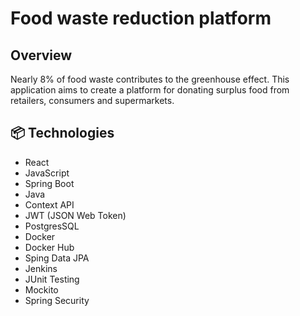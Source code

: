 # Food waste reduction platform

## Overview
Nearly 8% of food waste contributes to the greenhouse effect. This application aims to create a platform for donating surplus food from retailers, consumers and supermarkets.


## 📦 Technologies 

* React
* JavaScript
* Spring Boot
* Java
* Context API
* JWT (JSON Web Token)
* PostgresSQL
* Docker
* Docker Hub
* Sping Data JPA
* Jenkins
* JUnit Testing
* Mockito
* Spring Security

